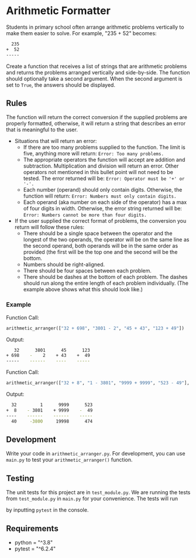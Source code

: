 # Arithmetic Formatter

Students in primary school often arrange arithmetic problems vertically to make them easier to solve. For example, "235 + 52" becomes:

```bash
  235
+  52
-----
```

Create a function that receives a list of strings that are arithmetic problems and returns the problems arranged vertically and side-by-side. The function should optionally take a second argument. When the second argument is set to `True`, the answers should be displayed.

## Rules

The function will return the correct conversion if the supplied problems are properly formatted, otherwise, it will return a string that describes an error that is meaningful to the user.

- Situations that will return an error:
  - If there are too many problems supplied to the function. The limit is five, anything more will return: `Error: Too many problems.`
  - The appropriate operators the function will accept are addition and subtraction. Multiplication and division will return an error. Other operators not mentioned in this bullet point will not need to be tested. The error returned will be: `Error: Operator must be '+' or '-'.`
  - Each number (operand) should only contain digits. Otherwise, the function will return: `Error: Numbers must only contain digits.`
  - Each operand (aka number on each side of the operator) has a max of four digits in width. Otherwise, the error string returned will be: `Error: Numbers cannot be more than four digits.`
- If the user supplied the correct format of problems, the conversion you return will follow these rules:
  - There should be a single space between the operator and the longest of the two operands, the operator will be on the same line as the second operand, both operands will be in the same order as provided (the first will be the top one and the second will be the bottom.
  - Numbers should be right-aligned.
  - There should be four spaces between each problem.
  - There should be dashes at the bottom of each problem. The dashes should run along the entire length of each problem individually. (The example above shows what this should look like.)

### Example

Function Call:

```python
arithmetic_arranger(["32 + 698", "3801 - 2", "45 + 43", "123 + 49"])
```

Output:

```bash
   32      3801      45      123
+ 698    -    2    + 43    +  49
-----    ------    ----    -----
```

Function Call:

```python
arithmetic_arranger(["32 + 8", "1 - 3801", "9999 + 9999", "523 - 49"], True)
```

Output:

```bash
  32         1      9999      523
+  8    - 3801    + 9999    -  49
----    ------    ------    -----
  40     -3800     19998      474
```

## Development

Write your code in `arithmetic_arranger.py`. For development, you can use `main.py` to test your `arithmetic_arranger()` function.
<!-- Click the "run" button and `main.py` will run. -->

## Testing

The unit tests for this project are in `test_module.py`. We are running the tests from `test_module.py` in `main.py` for your convenience. The tests will run
<!-- automatically whenever you hit the "run" button. Alternatively you may run the tests  -->
by inputting `pytest` in the console.

## Requirements

- python = "^3.8"
- pytest = "^6.2.4"
